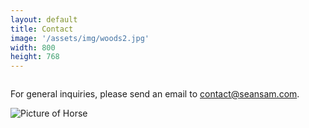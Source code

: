```yaml
---
layout: default
title: Contact
image: '/assets/img/woods2.jpg'
width: 800
height: 768
---
```

<div class="column col-7 col-sm-12 content animated fadeIn">
          <div class="wrapper">
              <p>For general inquiries, please send an email to <a href="mailto:contact@seansam.com">contact@seansam.com</a>.</p>
              <img src="{{ '/assets/img/woods2.jpg' | prepend: site.baseurl }}" class="img-responsive" style="margin-bottom:5rem;display:block;" alt="Picture of Horse">
          </div>
</div>
